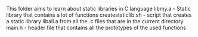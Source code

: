 This folder aims to learn about static libraries in C language
libmy.a - Static library that contains a lot of functions
createstaticlib.sh - script that creates a static library liball.a from all the .c files that are in the current directory
main.h - header file that contains all the prototypes of the used functions

